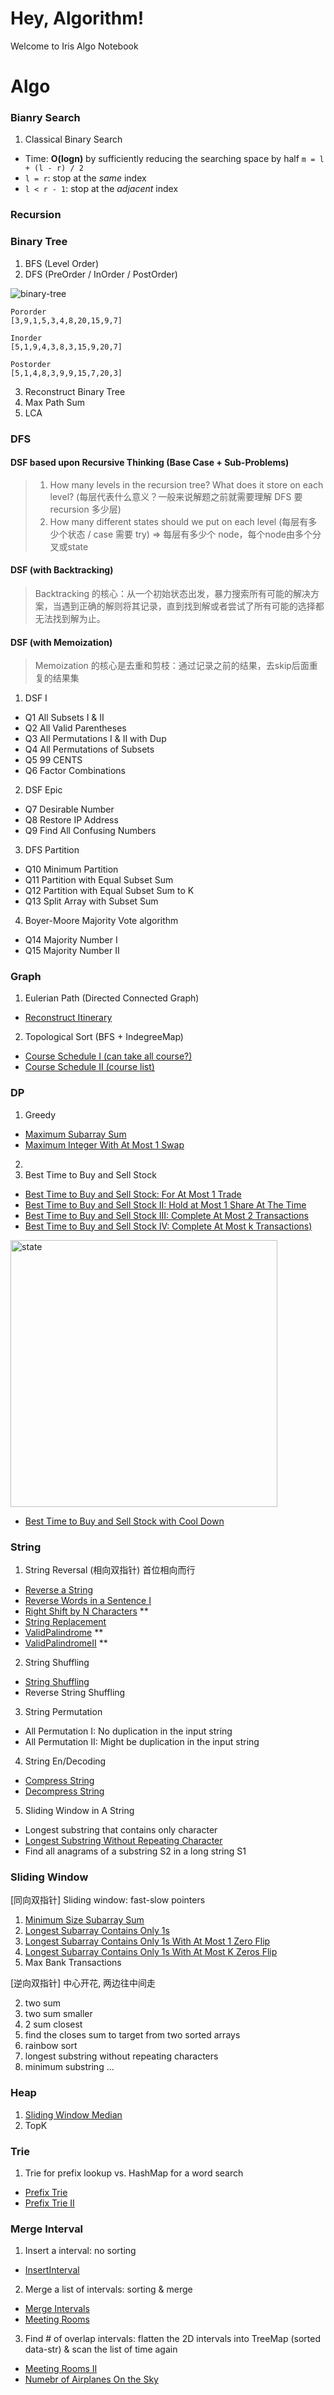 # Hey, Algorithm! 
Welcome to Iris Algo Notebook

# Algo 
### Bianry Search
1) Classical Binary Search
* Time: **O(logn)** by sufficiently reducing the searching space by half `m = l + (l - r) / 2` 
* `l = r`: stop at the *same* index 
* `l < r - 1`: stop at the *adjacent* index

### Recursion

### Binary Tree

1. BFS (Level Order)
2. DFS (PreOrder / InOrder / PostOrder)

![binary-tree](https://github.com/blue-in-sea/Algo-Notebook/assets/44347786/e80ccfd2-3715-4e86-86de-d6777f7c073a)

```
Pororder 
[3,9,1,5,3,4,8,20,15,9,7]

Inorder
[5,1,9,4,3,8,3,15,9,20,7]

Postorder 
[5,1,4,8,3,9,9,15,7,20,3]
```
3. Reconstruct Binary Tree
4. Max Path Sum
5. LCA

### DFS
#### DSF based upon Recursive Thinking (Base Case + Sub-Problems)  
> 1. How many levels in the recursion tree? What does it store on each level?
> (每层代表什么意义？一般来说解题之前就需要理解 DFS 要 recursion 多少层) 
> 2. How many different states should we put on each level
> (每层有多少个状态 / case 需要 try) ⇒ 每层有多少个 node，每个node由多个分叉或state
 
#### DSF (with Backtracking)
> Backtracking 的核心：从一个初始状态出发，暴力搜索所有可能的解决方案，当遇到正确的解则将其记录，直到找到解或者尝试了所有可能的选择都无法找到解为止。

#### DSF (with Memoization)
> Memoization 的核心是去重和剪枝：通过记录之前的结果，去skip后面重复的结果集

1) DSF I
* Q1 All Subsets I & II
* Q2 All Valid Parentheses
* Q3 All Permutations I & II with Dup
* Q4 All Permutations of Subsets
* Q5 99 CENTS
* Q6 Factor Combinations

2) DSF Epic
* Q7 Desirable Number
* Q8 Restore IP Address
* Q9 Find All Confusing Numbers

3) DFS Partition 
* Q10 Minimum Partition
* Q11 Partition with Equal Subset Sum
* Q12 Partition with Equal Subset Sum to K
* Q13 Split Array with Subset Sum

4) Boyer-Moore Majority Vote algorithm
* Q14 Majority Number I
* Q15 Majority Number II

### Graph
1) Eulerian Path (Directed Connected Graph)
* [Reconstruct Itinerary](https://github.com/blue-in-sea/Algo-Notebook/edit/master/Graph/ReconstructItinerary.java)
2) Topological Sort (BFS + IndegreeMap)
* [Course Schedule I (can take all course?)](https://github.com/blue-in-sea/Algo-Notebook/blob/master/GraphBFS/CourseSchedule.java)
* [Course Schedule II (course list)](https://github.com/blue-in-sea/Algo-Notebook/blob/master/GraphBFS/CourseSchedule.java)


### DP
1) Greedy
* [Maximum Subarray Sum](https://github.com/blue-in-sea/Algo-Notebook/blob/master/DP/MaximumSubarray.java)
* [Maximum Integer With At Most 1 Swap](https://github.com/blue-in-sea/Algo-Notebook/blob/master/DP/MaximumSubarray.java)
2) 
3) Best Time to Buy and Sell Stock
* [Best Time to Buy and Sell Stock: For At Most 1 Trade](https://github.com/blue-in-sea/Algo-Notebook/blob/master/DP/BestTimeBuyAndSellStock.java)
* [Best Time to Buy and Sell Stock II: Hold at Most 1 Share At The Time](https://github.com/blue-in-sea/Algo-Notebook/blob/master/DP/BestTimeBuyAndSellStockII.java)
* [Best Time to Buy and Sell Stock III: Complete At Most 2 Transactions](https://github.com/blue-in-sea/Algo-Notebook/blob/master/DP/BestTimeBuyAndSellStockIII.java)
* [Best Time to Buy and Sell Stock IV: Complete At Most k Transactions)](https://github.com/blue-in-sea/Algo-Notebook/blob/master/DP/BestTimeBuyAndSellStockIV.java)

<img width="427" alt="state" src="https://github.com/blue-in-sea/Algo-Notebook/assets/44347786/7ce8bd10-b1ac-4059-8775-7384df37d562">

* [Best Time to Buy and Sell Stock with Cool Down](https://github.com/blue-in-sea/Algo-Notebook/blob/master/DP/BestTimeBuyAndSellStockWithCoolDown.java)


### String
1) String Reversal (相向双指针) 首位相向而行
* [Reverse a String](https://github.com/blue-in-sea/Algo-Notebook/blob/master/String/ReverseString.java)
* [Reverse Words in a Sentence I](https://github.com/blue-in-sea/Algo-Notebook/blob/master/String/ReverseWordsInASentenceI.java)
* [Right Shift by N Characters](https://github.com/blue-in-sea/Algo-Notebook/blob/master/String/RightShiftByNCharacters.java) **
* [String Replacement](https://github.com/blue-in-sea/Algo-Notebook/blob/master/String/StringReplace.java)
* [ValidPalindrome](https://github.com/blue-in-sea/Algo-Notebook/blob/master/String/ValidPalindrome.java) ** 
* [ValidPalindromeII](https://github.com/blue-in-sea/Algo-Notebook/blob/master/String/ValidPalindromeII.java) **

2) String Shuffling
* [String Shuffling](https://github.com/blue-in-sea/Algo-Notebook/blob/master/String/StringShuffling.java)
* Reverse String Shuffling

3) String Permutation
* All Permutation I: No duplication in the input string 
* All Permutation II: Might be duplication in the input string 

4) String En/Decoding
* [Compress String](https://github.com/blue-in-sea/Algo-Notebook/blob/master/String/CompressStringII.java)
* [Decompress String](https://github.com/blue-in-sea/Algo-Notebook/blob/master/String/DecompressStringII.java)

5) Sliding Window in A String
* Longest substring that contains only character
* [Longest Substring Without Repeating Character](https://github.com/blue-in-sea/Algo-Notebook/blob/master/String/LongestSubstringWithoutRepeating.java)
* Find all anagrams of a substring S2 in a long string S1


### Sliding Window
[同向双指针] Sliding window: fast-slow pointers  
 1. [Minimum Size Subarray Sum](https://github.com/blue-in-sea/Algo-Notebook/tree/master/SlidingWindow)
 2. [Longest Subarray Contains Only 1s](https://github.com/blue-in-sea/Algo-Notebook/blob/master/SlidingWindow/MaxConsecutiveOnes.java)
 3. [Longest Subarray Contains Only 1s With At Most 1 Zero Flip](https://github.com/blue-in-sea/Algo-Notebook/blob/master/SlidingWindow/MaxConsecutiveOnesWithOneZeroFlip.java)
 4. [Longest Subarray Contains Only 1s With At Most K Zeros Flip](https://github.com/blue-in-sea/Algo-Notebook/blob/master/SlidingWindow/MaxConsecutiveOnesWithKZeroFlip.java)
 5. Max Bank Transactions


[逆向双指针] 中心开花, 两边往中间走
 
  2. two sum
  3. two sum smaller
  4. 2 sum closest 
  5. find the closes sum to target from two sorted arrays
  6. rainbow sort
  7. longest substring without repeating characters 
  9. minimum substring ...

### Heap
  1. [Sliding Window Median](https://github.com/blue-in-sea/Algo-Notebook/blob/master/Heap/SlidingWindowMedian.java)
  2. TopK
  
### Trie 
1) Trie for prefix lookup vs. HashMap for a word search
* [Prefix Trie](https://github.com/blue-in-sea/Algo-Notebook/blob/master/Trie/PrefixTrie.java)
* [Prefix Trie II](https://github.com/blue-in-sea/Algo-Notebook/blob/master/Trie/PrefixTrieII.java)


### Merge Interval
1) Insert a interval: no sorting 
* [InsertInterval](https://github.com/blue-in-sea/Algo-Notebook/blob/master/Merge-Interval/InsertInterval.java)
2) Merge a list of intervals: sorting & merge
* [Merge Intervals](https://github.com/blue-in-sea/Algo-Notebook/blob/master/Merge-Interval/MergeIntervals.java)
* [Meeting Rooms](https://github.com/blue-in-sea/Algo-Notebook/blob/master/Merge-Interval/MeetingRooms.java)
3) Find # of overlap intervals: flatten the 2D intervals into TreeMap (sorted data-str) & scan the list of time again 
* [Meeting Rooms II](https://github.com/blue-in-sea/Algo-Notebook/blob/master/Merge-Interval/MeetingRoomsII.java)
* [Numebr of Airplanes On the Sky](https://github.com/blue-in-sea/Algo-Notebook/blob/master/Merge-Interval/NumberOfAirplanesII.java)





